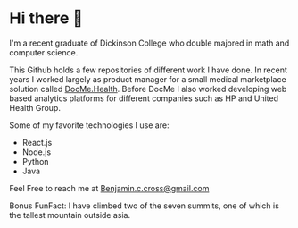 # Hi there 👋
I'm a recent graduate of Dickinson College who double majored in math and computer science.  

This Github holds a few repositories of different work I have done. In recent years I worked largely as product manager for a small medical marketplace solution called [DocMe.Health](https://docme.health/). Before DocMe I also worked developing web based analytics platforms for different companies such as HP and United Health Group.

Some of my favorite technologies I use are:
- React.js
- Node.js
- Python
- Java  

Feel Free to reach me at Benjamin.c.cross@gmail.com  

Bonus FunFact: I have climbed two of the seven summits, one of which is the tallest mountain outside asia. 

<!--
**BenjaminCCross/BenjaminCCross** is a ✨ _special_ ✨ repository because its `README.md` (this file) appears on your GitHub profile.

Here are some ideas to get you started:

- 🔭 I’m currently working on ...
- 🌱 I’m currently learning ...
- 👯 I’m looking to collaborate on ...
- 🤔 I’m looking for help with ...
- 💬 Ask me about ...
- 📫 How to reach me: ...
- 😄 Pronouns: ...
- ⚡ Fun fact: ...
-->
